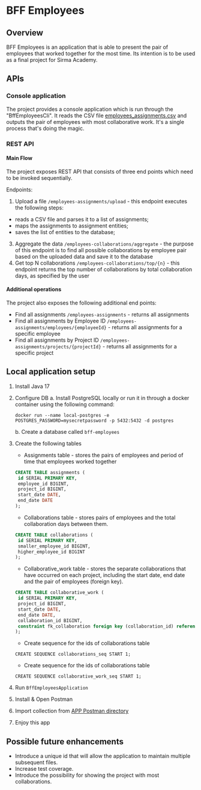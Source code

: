 # BFF Employees

## Overview

BFF Employees is an application that is able to present the pair of employees that worked together for the most time.
Its intention is to be used as a final project for Sirma Academy.

## APIs

### Console application
The project  provides a console application which is run through the "BffEmployeesCli".
It reads the CSV file [employees_assignments.csv](./data/csv/employees_assignments.csv) and outputs the pair of employees with most collaborative work. 
It's a single process that's doing the magic.

### REST API

#### Main Flow
The project exposes REST API that consists of three end points which need to be invoked sequentially.

Endpoints:

1. Upload a file  `/employees-assignments/upload` - this endpoint executes the following steps:

  * reads a CSV file and parses it to a list of assignments;
  * maps the assignments to assignment entities;
  * saves the list of entities to the database;

3. Aggregate the data `/employees-collaborations/aggregate` - the purpose of this endpoint is to find all possible collaborations by employee pair based on the uploaded data and save it to the database
4. Get top N collaborations `/employees-collaborations/top/{n}` - this endpoint returns the top number of collaborations by total collaboration days, as specified by the user

#### Additional operations
The project also exposes the following additional end points:

* Find all assignments `/employees-assignments` - returns all assignments
* Find all assignments by Employee ID `/employees-assignments/employees/{employeeId}` - returns all assignments for a specific employee
* Find all assignments by Project ID `/employees-assignments/projects/{projectId}` - returns all assignments for a specific project


## Local application setup

1. Install Java 17
2. Configure DB 
   a. Install PostgreSQL locally or run it in through a docker container using the following command: 

    ``` shell 
    docker run --name local-postgres -e POSTGRES_PASSWORD=mysecretpassword -p 5432:5432 -d postgres
    ```
   b. Create a database called `bff-employees` 
3. Create the following tables
   
   * Assignments table - stores the pairs of employees and period of time that employees worked together
   ``` sql
   CREATE TABLE assignments (
    id SERIAL PRIMARY KEY,
    employee_id BIGINT,
    project_id BIGINT,
    start_date DATE,
    end_date DATE
   );
   ```
   * Collaborations table - stores pairs of employees and the total collaboration days between them.
   ``` sql
   CREATE TABLE collaborations (
    id SERIAL PRIMARY KEY,
    smaller_employee_id BIGINT,
    higher_employee_id BIGINT
   );
   ```
   * Collaborative_work table - stores the separate collaborations that have occurred on each project, including the start date, end date and the pair of employees (foreign key).
   ``` sql
   CREATE TABLE collaborative_work (
    id SERIAL PRIMARY KEY,
    project_id BIGINT,
    start_date DATE,
    end_date DATE,
    collaboration_id BIGINT,
    constraint fk_collaboration foreign key (collaboration_id) references collaborations(id)
   );
   ```
   * Create sequence for the ids of collaborations table
   ```
   CREATE SEQUENCE collaborations_seq START 1;
   ```
   * Create sequence for the ids of collaborations table
   ```
   CREATE SEQUENCE collaborative_work_seq START 1;
   ```
4. Run `BffEmployeesApplication`
5. Install & Open Postman
6. Import collection from [APP Postman directory](./postman/BFF%20Employees.postman_collection.json)
7. Enjoy this app

## Possible future enhancements

* Introduce a unique id that will allow the application to maintain multiple subsequent files.
* Increase test coverage.
* Introduce the possibility for showing the project with most collaborations.
